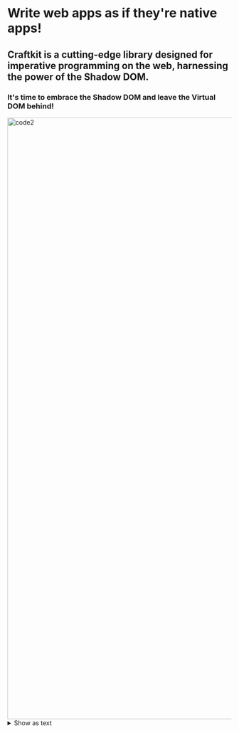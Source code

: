# Write web apps as if they're native apps!

## Craftkit is a cutting-edge library designed for imperative programming on the web, harnessing the power of the Shadow DOM. 

### It's time to embrace the Shadow DOM and leave the Virtual DOM behind!

<img width="1351" alt="code2" src="https://user-images.githubusercontent.com/4404088/198875149-1f19c63a-1e90-455f-8132-fe8a0605e58e.png">

<details>
  <summary>Show as text</summary>

```js
class Greeting extends Craft.UI.View {
    constructor() {
        super();
        this.views = {
            local: new Local(),
            world: new World()
        };
    }
    viewDidLoad(callback) {
        this.appendView({
            id: "whom",
            component: this.views.local
        });
        if (callback) { callback(); }
    }
    greet() {
        this.replaceView({
            id: "whom",
            component: this.views.world
        });
    }
    style(componentId) {
        return `
            .container { display: flex; flex-direction: row; }
        `;
    }
    template(componentId) {
        return `
            <div class="root">
                <div class="container>
                    <div>Hello</div>
                    <div id="whom"></div>
                </div>
                <button onclick="${componentId}.greet()">Greet</button>
            </div>
        `;
    }
}

class HelloPlace extends Craft.UI.View {
    constructor() {
        super();
        this.data = { place: "Any Where" };
    }
    style(componentId) {
        return `
            .msg { color: blue; }
        `;
    }
    template(componentId) {
        return `
            <div class="root">
                <span class="msg">${this.data.place}<\span>
            </div>
        `;
    }
}

class Local extends HelloPlace {
    constructor() {
        super();
        this.data = { place: "Local" };
    }
}

class World extends HelloPlace {
    constructor() {
        super();
        this.data = { place: "World!" };
    }
    style(componentId) {
        return super.style(componentId) + `
            .msg { color: red; }
        `;
    }
}
``` 

</details>
